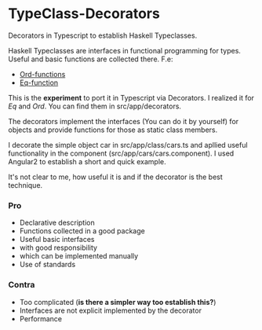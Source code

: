 # TypeClass-Decorators
Decorators in Typescript to establish Haskell Typeclasses.

Haskell Typeclasses are interfaces in functional programming for types.
Useful and basic functions are collected there. F.e: 

* [Ord-functions](https://www.haskell.org/hoogle/?hoogle=Ord+a+%3D%3E+%5Ba%5D+-%3E+%5Ba%5D+)
* [Eq-function](https://www.haskell.org/hoogle/?hoogle=Eq+a+%3D%3E+%5Ba%5D+-%3E+%5Ba%5D)

This is the __experiment__ to port it in Typescript via Decorators.
I realized it for *Eq* and *Ord*. You can find them in src/app/decorators.

The decorators implement the interfaces (You can do it by yourself) for objects
and provide functions for those as static class members.

I decorate the simple object car in src/app/class/cars.ts and apllied 
useful functionality in the component (src/app/cars/cars.component).
I used Angular2 to establish a short and quick example.

It's not clear to me, how useful it is and if the decorator is the best technique.

### Pro

*  Declarative description
*  Functions collected in a good package
*  Useful basic interfaces
*  with good responsibility
*  which can be implemented manually
*  Use of standards

### Contra

*  Too complicated (__is there a simpler way too establish this?__)
*  Interfaces are not explicit implemented by the decorator
*  Performance